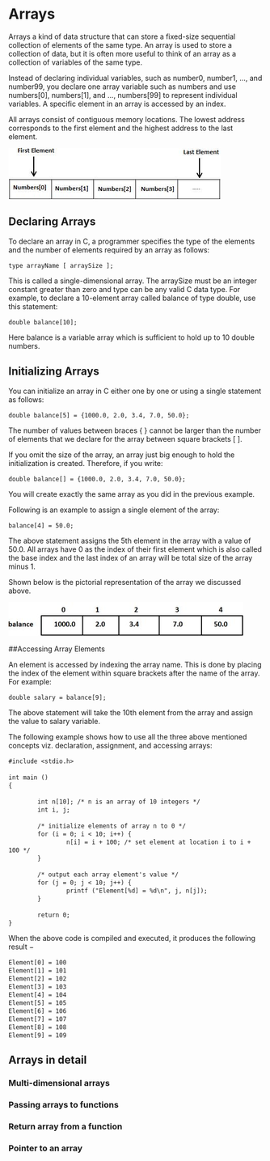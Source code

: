 # Arrays

Arrays a kind of data structure that can store a fixed-size sequential collection of elements of the same type. An array 
is used to store a collection of data, but it is often more useful to think of an array as a collection of variables of 
the same type.

Instead of declaring individual variables, such as number0, number1, ..., and number99, you declare one array variable 
such as numbers and use numbers[0], numbers[1], and ..., numbers[99] to represent individual variables. A specific 
element in an array is accessed by an index.

All arrays consist of contiguous memory locations. 
The lowest address corresponds to the first element and the highest address to the last element.

![Arrays](images/arrays.jpg)

## Declaring Arrays

To declare an array in C, a programmer specifies the type of the elements and the number of elements required by an 
array as follows:

    type arrayName [ arraySize ];

This is called a single-dimensional array. The arraySize must be an integer constant greater than zero and type can be 
any valid C data type. For example, to declare a 10-element array called balance of type double, use this statement:

    double balance[10];

Here balance is a variable array which is sufficient to hold up to 10 double numbers.

## Initializing Arrays

You can initialize an array in C either one by one or using a single statement as follows:

    double balance[5] = {1000.0, 2.0, 3.4, 7.0, 50.0};

The number of values between braces { } cannot be larger than the number of elements that we declare for the array 
between square brackets [ ].

If you omit the size of the array, an array just big enough to hold the initialization is created. Therefore, if you 
write:

    double balance[] = {1000.0, 2.0, 3.4, 7.0, 50.0};

You will create exactly the same array as you did in the previous example. 

Following is an example to assign a single element of the array:

    balance[4] = 50.0;

The above statement assigns the 5th element in the array with a value of 50.0. All arrays have 0 as the index of their 
first element which is also called the base index and the last index of an array will be total size of the array 
minus 1. 

Shown below is the pictorial representation of the array we discussed above.

![Arrays presentation](images/array_presentation.jpg)

##Accessing Array Elements

An element is accessed by indexing the array name. This is done by placing the index of the element within square 
brackets after the name of the array. For example:

    double salary = balance[9];

The above statement will take the 10th element from the array and assign the value to salary variable. 

The following example shows how to use all the three above mentioned concepts viz. declaration, assignment, and 
accessing arrays:

```
#include <stdio.h>

int main ()
{

        int n[10]; /* n is an array of 10 integers */
        int i, j;

        /* initialize elements of array n to 0 */
        for (i = 0; i < 10; i++) {
                n[i] = i + 100; /* set element at location i to i + 100 */
        }

        /* output each array element's value */
        for (j = 0; j < 10; j++) {
                printf ("Element[%d] = %d\n", j, n[j]);
        }

        return 0;
}
```

When the above code is compiled and executed, it produces the following result −

```
Element[0] = 100
Element[1] = 101
Element[2] = 102
Element[3] = 103
Element[4] = 104
Element[5] = 105
Element[6] = 106
Element[7] = 107
Element[8] = 108
Element[9] = 109
```

## Arrays in detail

### Multi-dimensional arrays

### Passing arrays to functions

### Return array from a function

### Pointer to an array